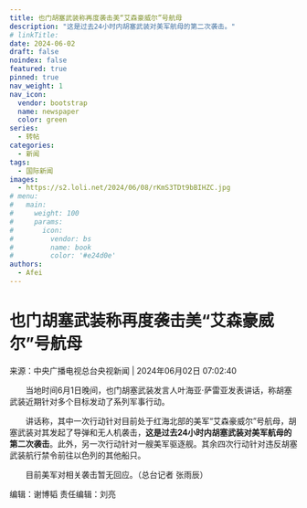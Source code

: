 ```yaml
---
title: 也门胡塞武装称再度袭击美“艾森豪威尔”号航母
description: "这是过去24小时内胡塞武装对美军航母的第二次袭击。"
# linkTitle:
date: 2024-06-02
draft: false
noindex: false
featured: true
pinned: true
nav_weight: 1
nav_icon:
  vendor: bootstrap
  name: newspaper
  color: green
series:
  - 转帖
categories:
  - 新闻
tags:
  - 国际新闻
images:
  - https://s2.loli.net/2024/06/08/rKmS3TDt9bBIHZC.jpg
# menu:
#   main:
#     weight: 100
#     params:
#       icon:
#         vendor: bs
#         name: book
#         color: '#e24d0e'
authors:
  - Afei
---
```


# 也门胡塞武装称再度袭击美“艾森豪威尔”号航母
来源：中央广播电视总台央视新闻 | 2024年06月02日 07:02:40


　　当地时间6月1日晚间，也门胡塞武装发言人叶海亚·萨雷亚发表讲话，称胡塞武装近期针对多个目标发动了系列军事行动。

　　讲话称，其中一次行动针对目前处于红海北部的美军“艾森豪威尔”号航母，胡塞武装对其发起了导弹和无人机袭击，**这是过去24小时内胡塞武装对美军航母的第二次袭击**。此外，另一次行动针对一艘美军驱逐舰。其余四次行动针对违反胡塞武装航行禁令前往以色列的其他船只。

　　目前美军对相关袭击暂无回应。（总台记者 张雨辰）

 编辑：谢博韬 责任编辑：刘亮